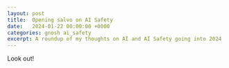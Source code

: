 ```yaml
---
layout: post
title:  Opening salvo on AI Safety
date:   2024-01-22 00:00:00 +0000
categories: gnosh ai_safety
excerpt: A roundup of my thoughts on AI and AI Safety going into 2024
---
```


Look out!

